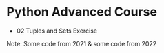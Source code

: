 # Python Advanced Course
- 02 Tuples and Sets Exercise

Note: Some code from 2021 & some code from 2022

